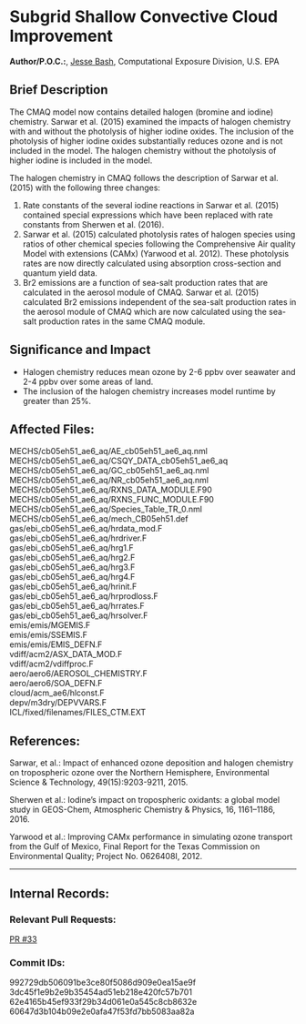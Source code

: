 # Subgrid Shallow Convective Cloud Improvement

**Author/P.O.C.:**, [Jesse Bash](mailto:bash.jesse@epa.gov), Computational Exposure Division, U.S. EPA

## Brief Description

The CMAQ model now contains detailed halogen (bromine and iodine) chemistry. Sarwar et al. (2015) examined the impacts of halogen chemistry with and without the photolysis of higher iodine oxides. The inclusion of the photolysis of higher iodine oxides substantially reduces ozone and is not included in the model. The halogen chemistry without the photolysis of higher iodine is included in the model.

The halogen chemistry in CMAQ follows the description of Sarwar et al. (2015) with the following three changes:
1. Rate constants of the several iodine reactions in Sarwar et al. (2015) contained special expressions which have been replaced with rate constants from Sherwen et al. (2016).
2. Sarwar et al. (2015) calculated photolysis rates of halogen species using ratios of other chemical species following the Comprehensive Air quality Model with extensions (CAMx) (Yarwood et al. 2012). These photolysis rates are now directly calculated using absorption cross-section and quantum yield data. 
3. Br2 emissions are a function of sea-salt production rates that are calculated in the aerosol module of CMAQ. Sarwar et al. (2015) calculated Br2 emissions independent of the sea-salt production rates in the aerosol module of CMAQ which are now calculated using the sea-salt production rates in the same CMAQ module.

## Significance and Impact

+ Halogen chemistry reduces mean ozone by 2-6 ppbv over seawater and 2-4 ppbv over some areas of land.
+ The inclusion of the halogen chemistry increases model runtime by greater than 25%.


## Affected Files:

MECHS/cb05eh51_ae6_aq/AE_cb05eh51_ae6_aq.nml   
MECHS/cb05eh51_ae6_aq/CSQY_DATA_cb05eh51_ae6_aq  
MECHS/cb05eh51_ae6_aq/GC_cb05eh51_ae6_aq.nml  
MECHS/cb05eh51_ae6_aq/NR_cb05eh51_ae6_aq.nml  
MECHS/cb05eh51_ae6_aq/RXNS_DATA_MODULE.F90   
MECHS/cb05eh51_ae6_aq/RXNS_FUNC_MODULE.F90   
MECHS/cb05eh51_ae6_aq/Species_Table_TR_0.nml   
MECHS/cb05eh51_ae6_aq/mech_CB05eh51.def   
gas/ebi_cb05eh51_ae6_aq/hrdata_mod.F   
gas/ebi_cb05eh51_ae6_aq/hrdriver.F   
gas/ebi_cb05eh51_ae6_aq/hrg1.F   
gas/ebi_cb05eh51_ae6_aq/hrg2.F   
gas/ebi_cb05eh51_ae6_aq/hrg3.F   
gas/ebi_cb05eh51_ae6_aq/hrg4.F   
gas/ebi_cb05eh51_ae6_aq/hrinit.F   
gas/ebi_cb05eh51_ae6_aq/hrprodloss.F   
gas/ebi_cb05eh51_ae6_aq/hrrates.F     
gas/ebi_cb05eh51_ae6_aq/hrsolver.F   
emis/emis/MGEMIS.F   
emis/emis/SSEMIS.F   
emis/emis/EMIS_DEFN.F   
vdiff/acm2/ASX_DATA_MOD.F   
vdiff/acm2/vdiffproc.F   
aero/aero6/AEROSOL_CHEMISTRY.F   
aero/aero6/SOA_DEFN.F   
cloud/acm_ae6/hlconst.F   
depv/m3dry/DEPVVARS.F   
ICL/fixed/filenames/FILES_CTM.EXT    


## References:

Sarwar, et al.: Impact of enhanced ozone deposition and halogen chemistry on tropospheric ozone over the Northern Hemisphere, Environmental Science & Technology, 49(15):9203-9211, 2015.  

Sherwen et al.:  Iodine’s impact on tropospheric oxidants: a global model study in GEOS-Chem, Atmospheric Chemistry & Physics, 16, 1161–1186, 2016.

Yarwood et al.: Improving CAMx performance in simulating ozone transport from the Gulf of Mexico, Final Report for the Texas Commission on Environmental Quality; Project No. 0626408I, 2012.   

-----
## Internal Records:

### Relevant Pull Requests:
  [PR #33](https://github.com/usepa/cmaq_dev/pull/33)

### Commit IDs:
992729db506091be3ce80f5086d909e0ea15ae9f  
3dc45f1e9b2e9b35454ad51eb218e420fc57b701  
62e4165b45ef933f29b34d061e0a545c8cb8632e  
60647d3b104b09e2e0afa47f53fd7bb5083aa82a    
